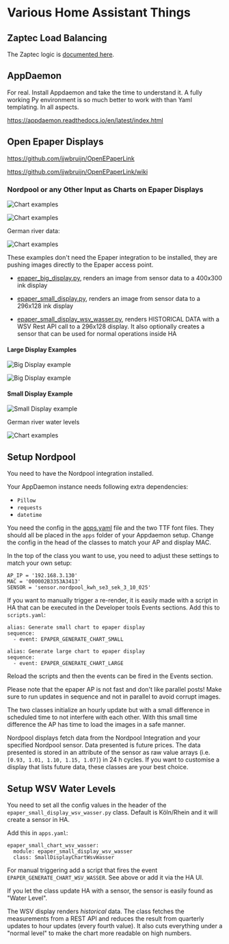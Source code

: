# Various Home Assistant Things

## Zaptec Load Balancing

The Zaptec logic is [documented here](zaptec/README.md).

## AppDaemon

For real. Install Appdaemon and take the time to understand it. A fully working Py environment is so much better to work with than Yaml templating. In all aspects.

https://appdaemon.readthedocs.io/en/latest/index.html

## Open Epaper Displays

https://github.com/jjwbruijn/OpenEPaperLink

https://github.com/jjwbruijn/OpenEPaperLink/wiki

### Nordpool or any Other Input as Charts on Epaper Displays

![Chart examples](nordpools.jpg)

![Chart examples](nordpools_1.jpg)

German river data:

![Chart examples](wsv_koln.jpg)

These examples don't need the Epaper integration to be installed, they are pushing images directly to the Epaper access point. 

- [epaper_big_display.py](addon_configs/appdaemon/apps/epaper_big_display.py), renders an image from sensor data to a 400x300 ink display

- [epaper_small_display.py](addon_configs/appdaemon/apps/epaper_small_display.py), renders an image from sensor data to a 296x128 ink display

- [epaper_small_display_wsv_wasser.py](addon_configs/appdaemon/apps/epaper_small_display.py), renders HISTORICAL DATA with a WSV Rest API call to a 296x128 display. It also optionally creates a sensor that can be used for normal operations inside HA

#### Large Display Examples 
![Big Display example](display_.jpg)

![Big Display example](display_1.jpg)


#### Small Display Example
![Small Display example](display.jpg)

German river water levels

![Chart examples](display_small_wasser.jpg)

## Setup Nordpool

You need to have the Nordpool integration installed.

Your AppDaemon instance needs following extra dependencies:

 - `Pillow`
 - `requests`
 - `datetime`

You need the config in the [apps.yaml](addon_configs/appdaemon/apps/apps.yaml) file and the two TTF font files. They should all be placed in the `apps` folder of your Appdaemon setup. Change the config in the head of the classes to match your AP and display MAC.

In the top of the class you want to use, you need to adjust these settings to match your own setup:

    AP_IP = '192.168.3.130'
    MAC = '000002B3353A3413'
    SENSOR = 'sensor.nordpool_kwh_se3_sek_3_10_025'

If you want to manually trigger a re-render, it is easily made with a script in HA that can be executed in the Developer tools Events sections. Add this to `scripts.yaml`:

    alias: Generate small chart to epaper display
    sequence:
      - event: EPAPER_GENERATE_CHART_SMALL

    alias: Generate large chart to epaper display
    sequence:
      - event: EPAPER_GENERATE_CHART_LARGE

Reload the scripts and then the events can be fired in the Events section.

Please note that the epaper AP is not fast and don't like parallel posts! Make sure to run updates in sequence and not in parallel to avoid corrupt images.

The two classes initialize an hourly update but with a small difference in scheduled time to not interfere with each other. With this small time difference the AP has time to load the images in a safe manner.

Nordpool displays fetch data from the Nordpool Integration and your specified Nordpool sensor. Data presented is future prices. The data presented is stored in an attribute of the sensor as raw value arrays (i.e. `[0.93, 1.01, 1.10, 1.15, 1.07]`) in 24 h cycles. If you want to customise a display that lists future data, these classes are your best choice.

## Setup WSV Water Levels

You need to set all the config values in the header of the `epaper_small_display_wsv_wasser.py` class. Default is Köln/Rhein and it will create a sensor in HA.

Add this in `apps.yaml`:

    epaper_small_chart_wsv_wasser:
      module: epaper_small_display_wsv_wasser
      class: SmallDisplayChartWsvWasser

For manual triggering add a script that fires the event `EPAPER_GENERATE_CHART_WSV_WASSER`. See above or add it via the HA UI.

If you let the class update HA with a sensor, the sensor is easily found as "Water Level".

The WSV display renders _historical_ data. The class fetches the measurements from a REST API and reduces the result from quarterly updates to hour updates (every fourth value). It also cuts everything under a "normal level" to make the chart more readable on high numbers.
